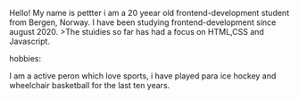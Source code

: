 Hello!
My name is pettter i am a 20 yeear old frontend-development student from Bergen, Norway. I have been studying frontend-development since august 2020. >The stuidies so far has had a focus on HTML,CSS and Javascript. 

hobbies:

I am a active peron which love sports, i have played para ice hockey and wheelchair basketball for the last ten years. 
